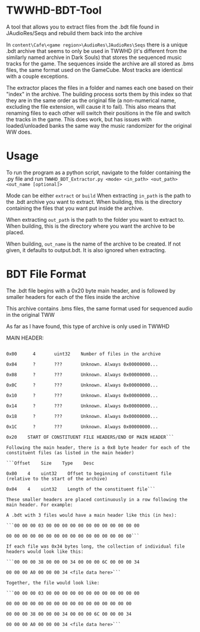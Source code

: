 # TWWHD-BDT-Tool
A tool that allows you to extract files from the .bdt file found in JAudioRes/Seqs and rebuild them back into the archive

In `content\Cafe\<game region>\AudioRes\JAudioRes\Seqs` there is a unique .bdt archive that seems to only be used in TWWHD (it's different from the similarly named archive in Dark Souls) that stores the sequenced music tracks for the game. The sequences inside the archive are all stored as .bms files, the same format used on the GameCube. Most tracks are identical with a couple exceptions.

The extractor places the files in a folder and names each one based on their "index" in the archive. The building process sorts them by this index so that they are in the same order as the original file (a non-numerical name, excluding the file extension, will cause it to fail). This also means that renaming files to each other will switch their positions in the file and switch the tracks in the game. This does work, but has issues with loaded/unloaded banks the same way the music randomizer for the original WW does.

# Usage
To run the program as a python script, navigate to the folder containing the .py file and run `TWWHD_BDT_Extractor.py <mode> <in_path> <out_path> <out_name [optional]>`

Mode can be either `extract` or `build`
When extracting `in_path` is the path to the .bdt archive you want to extract. When building, this is the directory containing the files that you want put inside the archive.

When extracting `out_path` is the path to the folder you want to extract to. When building, this is the directory where you want the archive to be placed.

When building, `out_name` is the name of the archive to be created. If not given, it defaults to output.bdt. It is also ignored when extracting.

# BDT File Format
The .bdt file begins with a 0x20 byte main header, and is followed by smaller headers for each of the files inside the archive

This archive contains .bms files, the same format used for sequenced audio in the original TWW

As far as I have found, this type of archive is only used in TWWHD

MAIN HEADER:

```Offset    Size    Type      Desc

0x00      4       uint32    Number of files in the archive

0x04      ?       ???       Unknown. Always 0x00000000...

0x08      ?       ???       Unknown. Always 0x00000000...

0x0C      ?       ???       Unknown. Always 0x00000000...

0x10      ?       ???       Unknown. Always 0x00000000...

0x14      ?       ???       Unknown. Always 0x00000000...

0x18      ?       ???       Unknown. Always 0x00000000...

0x1C      ?       ???       Unknown. Always 0x00000000...

0x20    START OF CONSTITUENT FILE HEADERS/END OF MAIN HEADER```

Following the main header, there is a 0x8 byte header for each of the constituent files (as listed in the main header)

```Offset    Size    Type    Desc

0x00    4    uint32    Offset to beginning of constituent file (relative to the start of the archive)

0x04    4    uint32    Length of the constituent file```

These smaller headers are placed continuously in a row following the main header. For example:

A .bdt with 3 files would have a main header like this (in hex):

```00 00 00 03 00 00 00 00 00 00 00 00 00 00 00 00

00 00 00 00 00 00 00 00 00 00 00 00 00 00 00 00```

If each file was 0x34 bytes long, the collection of individual file headers would look like this:

```00 00 00 38 00 00 00 34 00 00 00 6C 00 00 00 34

00 00 00 A0 00 00 00 34 <file data here>```

Together, the file would look like:

```00 00 00 03 00 00 00 00 00 00 00 00 00 00 00 00

00 00 00 00 00 00 00 00 00 00 00 00 00 00 00 00

00 00 00 38 00 00 00 34 00 00 00 6C 00 00 00 34

00 00 00 A0 00 00 00 34 <file data here>```
